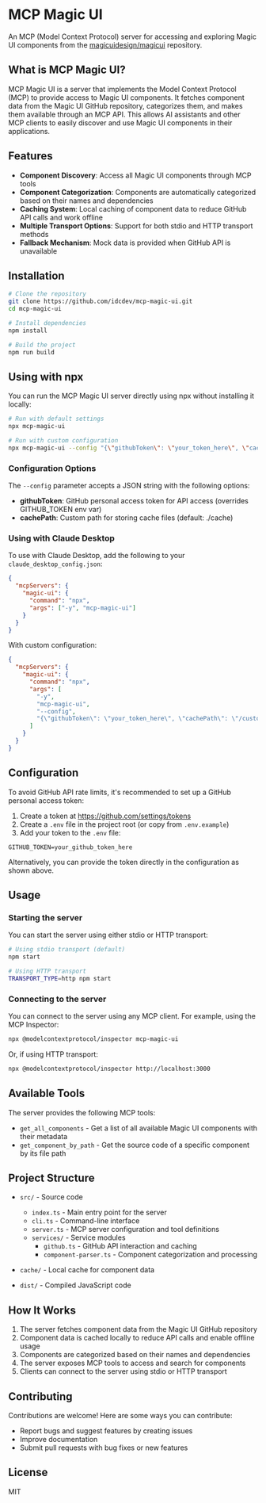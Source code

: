 # MCP Magic UI

An MCP (Model Context Protocol) server for accessing and exploring Magic UI components from the [magicuidesign/magicui](https://github.com/magicuidesign/magicui) repository.

## What is MCP Magic UI?

MCP Magic UI is a server that implements the Model Context Protocol (MCP) to provide access to Magic UI components. It fetches component data from the Magic UI GitHub repository, categorizes them, and makes them available through an MCP API. This allows AI assistants and other MCP clients to easily discover and use Magic UI components in their applications.

## Features

- **Component Discovery**: Access all Magic UI components through MCP tools
- **Component Categorization**: Components are automatically categorized based on their names and dependencies
- **Caching System**: Local caching of component data to reduce GitHub API calls and work offline
- **Multiple Transport Options**: Support for both stdio and HTTP transport methods
- **Fallback Mechanism**: Mock data is provided when GitHub API is unavailable

## Installation

```bash
# Clone the repository
git clone https://github.com/idcdev/mcp-magic-ui.git
cd mcp-magic-ui

# Install dependencies
npm install

# Build the project
npm run build
```

## Using with npx

You can run the MCP Magic UI server directly using npx without installing it locally:

```bash
# Run with default settings
npx mcp-magic-ui

# Run with custom configuration
npx mcp-magic-ui --config "{\"githubToken\": \"your_token_here\", \"cachePath\": \"/custom/cache/path\"}"
```

### Configuration Options

The `--config` parameter accepts a JSON string with the following options:

- **githubToken**: GitHub personal access token for API access (overrides GITHUB_TOKEN env var)
- **cachePath**: Custom path for storing cache files (default: ./cache)

### Using with Claude Desktop

To use with Claude Desktop, add the following to your `claude_desktop_config.json`:

```json
{
  "mcpServers": {
    "magic-ui": {
      "command": "npx",
      "args": ["-y", "mcp-magic-ui"]
    }
  }
}
```

With custom configuration:

```json
{
  "mcpServers": {
    "magic-ui": {
      "command": "npx",
      "args": [
        "-y", 
        "mcp-magic-ui", 
        "--config", 
        "{\"githubToken\": \"your_token_here\", \"cachePath\": \"/custom/cache/path\"}"
      ]
    }
  }
}
```

## Configuration

To avoid GitHub API rate limits, it's recommended to set up a GitHub personal access token:

1. Create a token at https://github.com/settings/tokens
2. Create a `.env` file in the project root (or copy from `.env.example`)
3. Add your token to the `.env` file:

```
GITHUB_TOKEN=your_github_token_here
```

Alternatively, you can provide the token directly in the configuration as shown above.

## Usage

### Starting the server

You can start the server using either stdio or HTTP transport:

```bash
# Using stdio transport (default)
npm start

# Using HTTP transport
TRANSPORT_TYPE=http npm start
```

### Connecting to the server

You can connect to the server using any MCP client. For example, using the MCP Inspector:

```bash
npx @modelcontextprotocol/inspector mcp-magic-ui
```

Or, if using HTTP transport:

```bash
npx @modelcontextprotocol/inspector http://localhost:3000
```

## Available Tools

The server provides the following MCP tools:

- `get_all_components` - Get a list of all available Magic UI components with their metadata
- `get_component_by_path` - Get the source code of a specific component by its file path

## Project Structure

- `src/` - Source code
  - `index.ts` - Main entry point for the server
  - `cli.ts` - Command-line interface
  - `server.ts` - MCP server configuration and tool definitions
  - `services/` - Service modules
    - `github.ts` - GitHub API interaction and caching
    - `component-parser.ts` - Component categorization and processing

- `cache/` - Local cache for component data
- `dist/` - Compiled JavaScript code

## How It Works

1. The server fetches component data from the Magic UI GitHub repository
2. Component data is cached locally to reduce API calls and enable offline usage
3. Components are categorized based on their names and dependencies
4. The server exposes MCP tools to access and search for components
5. Clients can connect to the server using stdio or HTTP transport

## Contributing

Contributions are welcome! Here are some ways you can contribute:

- Report bugs and suggest features by creating issues
- Improve documentation
- Submit pull requests with bug fixes or new features

## License

MIT 
